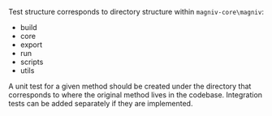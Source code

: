 Test structure corresponds to directory structure within `magniv-core\magniv`:
- build
- core
- export
- run
- scripts
- utils

A unit test for a given method should be created under the directory that corresponds to where the original method lives in the codebase. Integration tests can be added separately if they are implemented.

